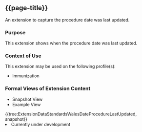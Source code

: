 <div class="warning"><span class="ImplementWarn"></span></div>

## {{page-title}}
An extension to capture the procedure date was last updated.

### Purpose
This extension shows when the procedure date was last updated.

### Context of Use
This extension may be used on the following profile(s):
* Immunization

### Formal Views of Extension Content
<div class="tab-wrap">
  <ul class="tab-head">
    <li class="tablink tab-active" onclick="openCity(this,'tabsnap')" data-target="tabsnap">
      Snapshot View
    </li>
    <li class="tablink" onclick="openCity(this,'tabeg')" data-target="tabeg">
      Example View
    </li>
  </ul>
  <div class="tab-main">
    <div id="tabsnap" class="tabcontent active">      
      {{tree:ExtensionDataStandardsWalesDateProcedureLastUpdated, snapshot}}
    </div>
    <div id="tabeg" class="tabcontent">
      <list>
         <li>Currently under development</li>
      </list>
    </div>
  </div>
</div>